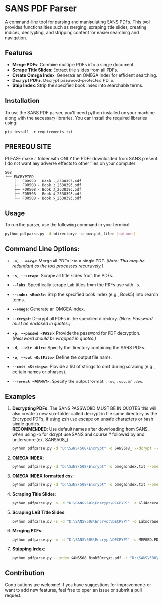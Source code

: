 
# SANS PDF Parser

A command-line tool for parsing and manipulating SANS PDFs. This tool provides functionalities such as merging, scraping title slides, creating indices, decrypting, and stripping content for easier searching and navigation.

## Features

- **Merge PDFs**: Combine multiple PDFs into a single document.
- **Scrape Title Slides**: Extract title slides from all PDFs.
- **Create Omega Index**: Generate an OMEGA index for efficient searching.
- **Decrypt PDFs**: Decrypt password-protected PDFs.
- **Strip Index**: Strip the specified book index into searchable terms.

## Installation

To use the SANS PDF parser, you'll need python installed on your machine along with the necessary libraries. You can install the required libraries using:

```pip
pip install -r requirements.txt
```
## PREREQUISITE
PLEASE make a folder with ONLY the PDFs downloaded from SANS present I do not want any adverse effects to other files on your computer
```
508
└── ENCRYPTED
    ├── FOR508 - Book 1_2538395.pdf
    ├── FOR508 - Book 2_2538395.pdf
    ├── FOR508 - Book 3_2538395.pdf
    ├── FOR508 - Book 4_2538395.pdf
    └── FOR508 - Book 5_2538395.pdf
```
## Usage
To run the parser, use the following command in your terminal:

```bash
python pdfparse.py -d <directory> -o <output_file> [options]
```

## Command Line Options:

- **`-m, --merge`**: Merge all PDFs into a single PDF. *(Note: This may be redundant as the tool processes recursively.)*

- **`-s, --scrape`**: Scrape all title slides from the PDFs.

- **`--labs`**: Specifically scrape Lab titles from the PDFs use with -s.

- **`--index <Book5>`**: Strip the specified book index (e.g., Book5) into search terms.

- **`--omega`**: Generate an OMGEA index.

- **`--dcrypt`**: Decrypt all PDFs in the specified directory. *(Note: Password must be enclosed in quotes.)*

- **`-p, --passwd <PASS>`**: Provide the password for PDF decryption. *(Password should be wrapped in quotes.)*

- **`-d, --dir <Dir>`**: Specify the directory containing the SANS PDFs.

- **`-o, --out <OutFile>`**: Define the output file name.

- **`--omit <Strings>`**: Provide a list of strings to omit during scraping (e.g., certain names or phrases).

- **`--format <FORMAT>`**: Specify the output format: `.txt`, `.csv`, or `.doc`.


## Examples

1. **Decrypting PDFs**: The SANS PASSWORD MUST BE IN QUOTES this will also create a new sub-folder called decrypt in the same directory as the Encryped PDFs, if using zsh use escape on unsafe characters or bash single quotes.<br>
**RECOMMENDED**: Use default names after downloading from SANS, when using -o for dcrypt use SANS and course # followed by and underscore (ex. SANS508_)
   ```bash
   python pdfparse.py -d "D:\SANS\508\Encrypt" -o SANS508_ --dcrypt --pass "4$`s9....1-q=V"
   ```
   
2. **OMEGA INDEX**:
   ```bash
   python pdfparse.py -d "D:\SANS\508\Encrypt" -o omegaindex.txt --omega
   ```

2. **OMEGA INDEX formatted csv**:
   ```bash
   python pdfparse.py -d "D:\SANS\508\Encrypt" -o omegaindex.txt --omega --format csv
   ```

   
3. **Scraping Title Slides**:
   ```bash
   python pdfparse.py -s -d "D:\SANS\508\Encrypt\DECRYPT" -o Slidescrape.txt
   ```

4. **Scraping LAB Title Slides**:
   ```bash
   python pdfparse.py -s -d "D:\SANS\508\Encrypt\DECRYPT" -o Labscrape.txt --labs
   ```

5. **Merging PDFs**:
   ```bash
   python pdfparse.py -m -d "D:\SANS\508\Encrypt\DECRYPT" -o MERGED.PDF
   ```

6. **Stripping Index**:
   ```bash
   python pdfparse.py --index SANS508_Book5Dcrypt.pdf -d "D:\SANS\508\Encrypt\DECRYPT" -o index.txt --omit John Doe
   ```

## Contribution

Contributions are welcome! If you have suggestions for improvements or want to add new features, feel free to open an issue or submit a pull request.

